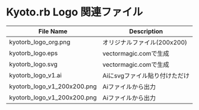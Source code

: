 Kyoto.rb Logo 関連ファイル
======

|File Name|Description|
|-|-|
|kyotorb_logo_org.png | オリジナルファイル(200x200)|
|kyotorb_logo.eps|vectormagic.comで生成|
|kyotorb_logo.svg|vectormagic.comで生成|
|kyotorb_logo_v1.ai|Aiにsvgファイル貼り付けただけ|
|kyotorb_logo_v1_200x200.png|Aiファイルから出力|
|kyotorb_logo_v1_200x200.png|Aiファイルから出力|
